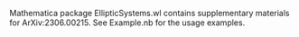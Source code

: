 Mathematica package EllipticSystems.wl contains supplementary materials for ArXiv:2306.00215. See Example.nb for the usage examples.
